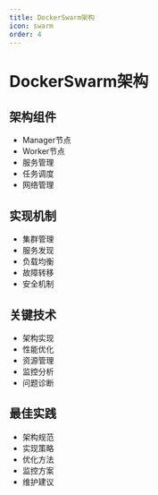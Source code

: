 ```yaml
---
title: DockerSwarm架构
icon: swarm
order: 4
---
```


# DockerSwarm架构

## 架构组件
- Manager节点
- Worker节点
- 服务管理
- 任务调度
- 网络管理

## 实现机制
- 集群管理
- 服务发现
- 负载均衡
- 故障转移
- 安全机制

## 关键技术
- 架构实现
- 性能优化
- 资源管理
- 监控分析
- 问题诊断

## 最佳实践
- 架构规范
- 实现策略
- 优化方法
- 监控方案
- 维护建议
